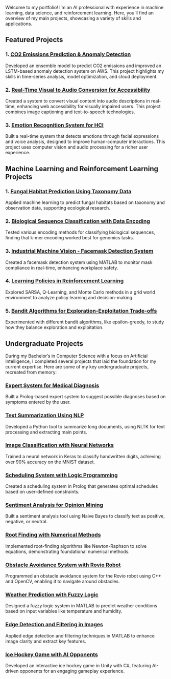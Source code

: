 Welcome to my portfolio! I’m an AI professional with experience in machine learning, data science, and reinforcement learning. Here, you’ll find an overview of my main projects, showcasing a variety of skills and applications.

## Featured Projects

### 1. [CO2 Emissions Prediction & Anomaly Detection](CO2_Emissions.md)
Developed an ensemble model to predict CO2 emissions and improved an LSTM-based anomaly detection system on AWS. This project highlights my skills in time-series analysis, model optimization, and cloud deployment.

### 2. [Real-Time Visual to Audio Conversion for Accessibility](Visual_to_Audio.md)
Created a system to convert visual content into audio descriptions in real-time, enhancing web accessibility for visually impaired users. This project combines image captioning and text-to-speech technologies.

### 3. [Emotion Recognition System for HCI](Emotion_Recognition.md)
Built a real-time system that detects emotions through facial expressions and voice analysis, designed to improve human-computer interactions. This project uses computer vision and audio processing for a richer user experience.

## Machine Learning and Reinforcement Learning Projects

### 1. [Fungal Habitat Prediction Using Taxonomy Data](Fungal_Habitat_Prediction.md)
Applied machine learning to predict fungal habitats based on taxonomy and observation data, supporting ecological research.

### 2. [Biological Sequence Classification with Data Encoding](Biological_Sequence_Classification.md)
Tested various encoding methods for classifying biological sequences, finding that k-mer encoding worked best for genomics tasks.

### 3. [Industrial Machine Vision - Facemask Detection System](Facemask_Detection.md)
Created a facemask detection system using MATLAB to monitor mask compliance in real-time, enhancing workplace safety.

### 4. [Learning Policies in Reinforcement Learning](Reinforcement_Policies.md)
Explored SARSA, Q-Learning, and Monte Carlo methods in a grid world environment to analyze policy learning and decision-making.

### 5. [Bandit Algorithms for Exploration-Exploitation Trade-offs](Simple_Bandit_Algorithms.md)
Experimented with different bandit algorithms, like epsilon-greedy, to study how they balance exploration and exploitation.

## Undergraduate Projects

During my Bachelor’s in Computer Science with a focus on Artificial Intelligence, I completed several projects that laid the foundation for my current expertise. Here are some of my key undergraduate projects, recreated from memory:

### [Expert System for Medical Diagnosis](Medical_Expert_System.md)
Built a Prolog-based expert system to suggest possible diagnoses based on symptoms entered by the user.

### [Text Summarization Using NLP](Text_Summarization.md)
Developed a Python tool to summarize long documents, using NLTK for text processing and extracting main points.

### [Image Classification with Neural Networks](Image_Classification.md)
Trained a neural network in Keras to classify handwritten digits, achieving over 90% accuracy on the MNIST dataset.

### [Scheduling System with Logic Programming](Scheduling_System.md)
Created a scheduling system in Prolog that generates optimal schedules based on user-defined constraints.

### [Sentiment Analysis for Opinion Mining](Sentiment_Analysis.md)
Built a sentiment analysis tool using Naive Bayes to classify text as positive, negative, or neutral.

### [Root Finding with Numerical Methods](Root_Finding_Algorithms.md)
Implemented root-finding algorithms like Newton-Raphson to solve equations, demonstrating foundational numerical methods.

### [Obstacle Avoidance System with Rovio Robot](Obstacle_Avoidance_Rovio.md)
Programmed an obstacle avoidance system for the Rovio robot using C++ and OpenCV, enabling it to navigate around obstacles.

### [Weather Prediction with Fuzzy Logic](Fuzzy_Logic_Weather_Prediction.md)
Designed a fuzzy logic system in MATLAB to predict weather conditions based on input variables like temperature and humidity.

### [Edge Detection and Filtering in Images](Edge_Detection.md)
Applied edge detection and filtering techniques in MATLAB to enhance image clarity and extract key features.

### [Ice Hockey Game with AI Opponents](Ice_Hockey_Game.md)
Developed an interactive ice hockey game in Unity with C#, featuring AI-driven opponents for an engaging gameplay experience.
